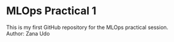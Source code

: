 # MLOps Practical 1
This is my first GitHub repository for the MLOps practical session.  
Author: Zana Udo

